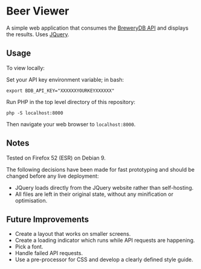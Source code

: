 # Beer Viewer
A simple web application that consumes the
[BreweryDB API](http://www.brewerydb.com/developers/docs) and displays the
results. Uses [JQuery](https://jquery.com/).

## Usage
To view locally:

Set your API key environment variable; in bash:
```
export BDB_API_KEY="XXXXXXYOURKEYXXXXXX"
```
Run PHP in the top level directory of this repository:
```
php -S localhost:8000
```
Then navigate your web browser to `localhost:8000`.

## Notes
Tested on Firefox 52 (ESR) on Debian 9.

The following decisions have been made for fast prototyping and should be
changed before any live deployment:

- JQuery loads directly from the JQuery website rather than self-hosting.
- All files are left in their original state, without any minification or
  optimisation.

## Future Improvements
- Create a layout that works on smaller screens.
- Create a loading indicator which runs while API requests are happening.
- Pick a font.
- Handle failed API requests.
- Use a pre-processor for CSS and develop a clearly defined style guide.
